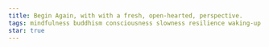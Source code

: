 ```yaml
---
title: Begin Again, with with a fresh, open-hearted, perspective.
tags: mindfulness buddhism consciousness slowness resilience waking-up
star: true
---
```

